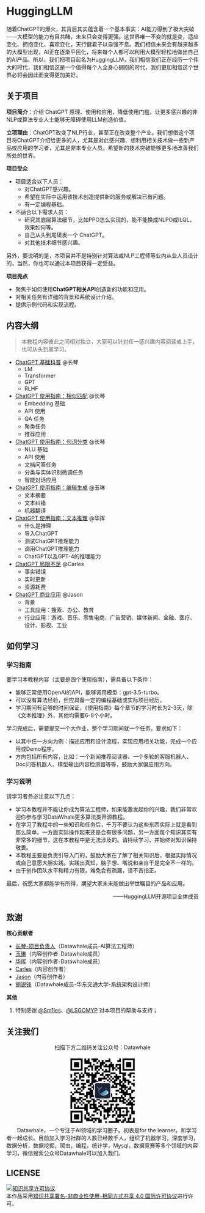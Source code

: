 # HuggingLLM

随着ChatGPT的爆火，其背后其实蕴含着一个基本事实：AI能力得到了极大突破——大模型的能力有目共睹，未来只会变得更强。这世界唯一不变的就是变，适应变化、拥抱变化、喜欢变化，天行健君子以自强不息。我们相信未来会有越来越多的大模型出现，AI正在逐渐平民化，将来每个人都可以利用大模型轻松地做出自己的AI产品。所以，我们把项目起名为HuggingLLM，我们相信我们正在经历一个伟大的时代，我们相信这是一个值得每个人全身心拥抱的时代，我们更加相信这个世界必将会因此而变得更加美好。

## 关于项目

**项目简介**：介绍 ChatGPT 原理、使用和应用，降低使用门槛，让更多感兴趣的非NLP或算法专业人士能够无障碍使用LLM创造价值。

**立项理由**：ChatGPT改变了NLP行业，甚至正在改变整个产业。我们想借这个项目将ChatGPT介绍给更多的人，尤其是对此感兴趣、想利用相关技术做一些新产品或应用的学习者，尤其是非本专业人员。希望新的技术突破能够更多地改善我们所处的世界。

**项目受众**

- 项目适合以下人员：
    - 对ChatGPT感兴趣。
    - 希望在实际中运用该技术创造提供新的服务或解决已有问题。
    - 有一定编程基础。
- 不适合以下需求人员：
    - 研究其底层算法细节，比如PPO怎么实现的，能不能换成NLPO或ILQL，效果如何等。
    - 自己从头到尾研发一个 ChatGPT。
    - 对其他技术细节感兴趣。

另外，要说明的是，本项目并不是特别针对算法或NLP工程师等业内从业人员设计的，当然，你也可以通过本项目获得一定受益。

**项目亮点**

- 聚焦于如何使用**ChatGPT相关API**创造新的功能和应用。
- 对相关任务有详细的背景和系统设计介绍。
- 提供示例代码和实现流程。

## 内容大纲

> 本教程内容彼此之间相对独立，大家可以针对任一感兴趣内容阅读或上手，也可从头到尾学习。

- [ChatGPT 基础科普](content/ChatGPT基础科普——知其一点所以然.md) @长琴
    - LM
    - Transformer
    - GPT
    - RLHF
- [ChatGPT 使用指南：相似匹配](content/ChatGPT使用指南——相似匹配.ipynb) @长琴
    - Embedding 基础
    - API 使用
    - QA 任务
    - 聚类任务
    - 推荐应用
- [ChatGPT 使用指南：句词分类](content/ChatGPT使用指南——句词分类.ipynb) @长琴
    - NLU 基础
    - API 使用
    - 文档问答任务
    - 分类与实体识别微调任务
    - 智能对话应用
- [ChatGPT 使用指南：编辑生成](content/ChatGPT使用指南——文本生成.ipynb) @玉琳
    - 文本摘要
    - 文本纠错
    - 机器翻译
- [ChatGPT 使用指南：文本推理](content/ChatGPT使用指南——文本推理.ipynb) @华挥
    - 什么是推理
    - 导入ChatGPT
    - 测试ChatGPT推理能力
    - 调用ChatGPT推理能力
    - ChatGPT以及GPT-4的推理能力
- [ChatGPT 局限不足](content/ChatGPT缺陷不足——工具不是万能的.md) @Carles
    - 事实错误
    - 实时更新
    - 资源耗费
- [ChatGPT 商业应用](content/ChatGPT商业应用——LLM是星辰大海.md) @Jason
    - 背景
    - 工具应用：搜索、办公、教育
    - 行业应用：游戏、音乐、零售电商、广告营销、媒体新闻、金融、医疗、设计、影视、工业

## 如何学习

### 学习指南

要学习本教程内容（主要是四个使用指南），需具备以下条件：

- 能够正常使用OpenAI的API，能够调用模型：gpt-3.5-turbo。
- 可以没有算法经验，但应具备一定的编程基础或实际项目经历。
- 学习期间有足够的时间保证，《使用指南》每个章节的学习时长为2-3天，除《文本推理》外，其他均需要6-8个小时。

学习完成后，需要提交一个大作业，整个学习期间就一个任务，要求如下：

- 以其中任一方向为例：描述应用和设计流程，实现应用相关功能，完成一个应用或Demo程序。
- 方向包括所有内容，比如：一个新闻推荐阅读器、一个多轮的客服机器人、Doc问答机器人、模型输出内容检测器等等，鼓励大家偏应用方向。

### 学习说明

请学习者务必注意以下几点：

- 学习本教程并不能让你成为算法工程师，如果能激发起你的兴趣，我们非常欢迎你参与学习DataWhale更多算法类开源教程。
- 在学习了教程中的一些知识和任务后，千万不要认为这些东西实际上就是看到那么简单。一方面实际操作起来还是会有很多问题，另一方面每个知识其实有非常多的细节，这在本教程中是无法涉及的。请持续学习、并始终对知识保持敬畏。
- 本教程主要是负责引导入门的，鼓励大家在了解了相关知识后，根据实际情况或自己意愿大胆实践。实践出真知，脑子想、嘴说和亲自干是完全不一样的。
- 由于创作团队水平和精力有限，难免会有疏漏，请不吝指正。

最后，祝愿大家都能学有所得，期望大家未来能做出举世瞩目的产品和应用。

<p align="right">
——HuggingLLM开源项目全体成员
</p>

## 致谢

**核心贡献者**

- [长琴-项目负责人](https://yam.gift/)（Datawhale成员-AI算法工程师）
- [玉琳](https://github.com/Sophia-Huang)（内容创作者-Datawhale成员）
- [华挥](https://github.com/HhuiYi)（内容创作者-Datawhale成员）
- [Carles](https://github.com/AmourWaltz)（内容创作者）
- [Jason](https://github.com/HeteroCat)（内容创作者）
- [胡锐锋](https://github.com/Relph1119)（Datawhale成员-华东交通大学-系统架构设计师）

**其他**

1. 特别感谢 [@Sm1les](https://github.com/Sm1les)、[@LSGOMYP](https://github.com/LSGOMYP) 对本项目的帮助与支持；

## 关注我们

<div align=center>
<p>扫描下方二维码关注公众号：Datawhale</p>
<img src="resources/qrcode.jpeg" width = "180" height = "180">
</div>
&emsp;&emsp;Datawhale，一个专注于AI领域的学习圈子。初衷是for the learner，和学习者一起成长。目前加入学习社群的人数已经数千人，组织了机器学习，深度学习，数据分析，数据挖掘，爬虫，编程，统计学，Mysql，数据竞赛等多个领域的内容学习，微信搜索公众号Datawhale可以加入我们。

## LICENSE
<a rel="license" href="http://creativecommons.org/licenses/by-nc-sa/4.0/"><img alt="知识共享许可协议" style="border-width:0" src="https://img.shields.io/badge/license-CC%20BY--NC--SA%204.0-lightgrey" /></a><br />本作品采用<a rel="license" href="http://creativecommons.org/licenses/by-nc-sa/4.0/">知识共享署名-非商业性使用-相同方式共享 4.0 国际许可协议</a>进行许可。
